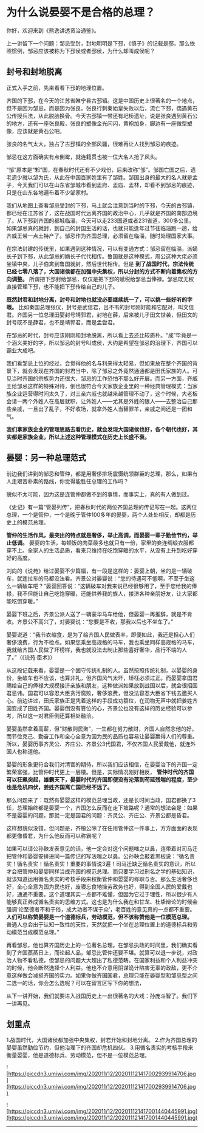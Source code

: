 # 为什么说晏婴不是合格的总理？

你好，欢迎来到《熊逸讲透资治通鉴》。

上一讲留下一个问题：邹忌受封，封地明明是下邳，《慎子》的记载是邳，那么依照惯例，邹忌应该被称为下邳侯或者邳侯，为什么却叫成侯呢？

## 封号和封地脱离

正式入手之前，先来看看下邳的地理位置。

齐国的下邳，在今天的江苏省睢宁县古邳镇。这是中国历史上很著名的一个地点，但不是因为邹忌，而是因为张良。张良行刺秦始皇失败以后，流亡下邳，偶遇黄石公传授兵法，从此脱胎换骨。今天古邳镇一带还有圯桥遗址，说是张良遇到黄石公的地方，还有一座张良殿，张良的塑像金光闪闪，黄袍加身，脚边有一座微型塑像，应该就是黄石公吧。

张良的名气太大，独占了古邳镇的全部风骚，很难再让人找到邹忌的痕迹。

邹忌在这方面确实有点倒霉，就连籍贯也被一位大名人抢了风头。

“邹”原本是“邾”国，在春秋时代还有不少戏份，后来改称“邹”。邹国亡国之后，遗老遗少就以邹为氏，从此在中国百家姓里有了邹姓。邹国出身的最大的名人就是孟子，今天我们可以在山东省邹城市看到孟府、孟庙、孟林，却看不到邹忌的痕迹，只是在山东各地遍布着不少邹家村。

我们从地图上查看邹忌受封的下邳，马上就会注意到当时的下邳，今天的古邳镇，都已经在江苏省了，这在战国时代远离齐国的政治中心，几乎就是齐国的南部边境了。从下邳到齐国的都城临淄，今天可以走233国道或者231省道，300多公里。如果邹忌真的就封，到自己的封国生活的话，也就只能逢年过节往临淄跑一趟，给齐威王带一点土特产了。邹忌作为齐国总理，必须留在临淄，随时处理国家大事。

在宗法封建的传统里，如果遇到这种情况，可以有变通方式：邹忌留在临淄，派嫡长子到下邳，从此邹忌的嫡长子代代相传。鲁国就是这种模式，周公这种大佬必须坐镇中央，儿子伯禽到鲁国就封，然后世代相传。但是 **到了战国时代，宗法传统已经七零八落了，大国诸侯都在加强中央集权，所以分封的方式不断向着集权的方向调整。** 所谓把下邳封给邹忌，仅仅是把下邳的赋税给邹忌当俸禄。邹忌既无权直接管理下邳，也不能把下邳传给自己的儿子。

 **既然封君和封地分离，封号和封地也就没必要继续统一了，可以挑一些好听的字眼。** 比如秦国总理张仪，封号是武信君，吕不韦的封号刚好能和它配对，叫文信君。齐国另一位总理田婴封号靖郭君，封地在薛，后来被儿子田文世袭，但田文的封号既不是薛君，也不是靖郭君，而是孟尝君。

在邹忌的时代，封号应该刚刚和封地脱离，所以看上去还比较质朴。“成”毕竟是一个涵义美好的字，所以邹忌的封号叫成侯，大约是希望在邹忌的治理下，齐国可以霸业大成吧。

我们看邹忌上位的经过，会觉得他的名与利来得太轻易，但如果放在整个齐国的背景下，就会发现在齐国的封君当中，除了邹忌之外竟然通通都是田氏家族的人。可见当时齐国的宗族势力还很大，邹忌的工作恐怕不那么好开展。而另一方面，齐威王给邹忌这样的特殊对待，倒也很符合今天家族企业里的一种经典管理模式：当家族企业运营得时间太久了，对三亲六戚也就越来越管理不动了，这个时候，大老板会请一两个外姓人在高层就职，让外姓人——尤其是外姓的狠人——去整治自己那些亲戚，一旦出了乱子，不好收场，就拿外姓人当替罪羊，亲戚之间还是一团和气。

 **我们拿家族企业的管理思路去看历史，就会发现大国诸侯也好，各个朝代也好，其实都是家族企业，所以上述这种管理模式在历史上长盛不衰。**

## 晏婴：另一种总理范式

前边我们讲到的邹忌和管仲，都是用奢侈排场震慑统领群臣的总理，那么，如果有人走艰苦朴素的路线，你觉得能胜任总理的工作吗？

貌似不太可能，因为这是连管仲都做不到的事情，而事实上，真的有人做到过。

《史记》有一篇“管晏列传”，把春秋时代的两位齐国总理的传记写在一起。这两位总理，一个是管仲，一个是晚于管仲100多年的晏婴，两个人处处相反，却都是历史上的模范总理。

 **管仲的生活作风，最突出的特点就是奢侈，举止高调，而晏婴一辈子勤俭节约，举止低调。** 晏婴的生活，每顿饭的肉菜最多也就只有一份，家里的妾连绸缎衣服都穿不上。全家人的生活品质，看来只维持在吃饱穿暖的水平，从没有上升到吃好穿好的高度。

刘向的《说苑》给过晏婴不少篇幅，有一段是这样的：晏婴上朝，坐的是一辆破车，就连拉车的马都没法看。齐景公对晏婴说：“您的待遇可不低啊，不至于坐这么一辆破车吧？”晏婴回答说：“这辆破车对我来说已经很够用了，至于您给我的俸禄，我不但能让自己吃饱穿暖，还能供养我的族人，接济各种亲朋好友，让大家都能吃饱穿暖。”

晏婴下班之后，齐景公派人送了一辆豪华马车给他，但晏婴一再推辞，就是不肯收。齐景公不高兴了，对晏婴说：“您要是不收，那我以后也不坐车了。”

晏婴说道：“我节衣缩食，是为了给齐国人民做表率，即便如此，我还是担心人们奢侈浪费，行为不检点。如果您乘坐高规格的马车，我也乘坐同样高规格的马车，我就给齐国人民做了坏榜样，我也就没法去制止那些喜好奢华，品行不端的人了。”（《说苑·臣术》）

从这段记载来看，晏婴是一个固守传统礼制的人。虽然按照传统礼制，以晏婴的身份，坐破车也不应该，也算非礼，但齐国风气太坏，矫枉必须过正。而晏婴拿国君赐给自己的俸禄大规模接济亲族和朋友，这种做派如果放到战国以后，就会很招国君忌讳。国君可以容忍大臣贪污腐败，奢侈浪费，但没法容忍大臣省下钱去邀买人心。前边讲过，田氏家族正是凭着这样的手段成功篡位，在润物无声中就把姜姓齐国变成了田姓齐国。晏婴倒没有篡位的心，齐景公也没有这样的历史经验可以参考，所以这一对君臣倒还算相处融洽。

晏婴虽然拿着高薪，但“财散则民聚”，一生都在努力散财，齐国人自然念他的好，而节俭克己、勤奋工作和全心全意为国为民的品质也容易让晏婴赢得人们的尊重。所以，晏婴历事齐灵公、齐庄公、齐景公3代国君，不仅齐国人民爱戴他，就连外国人也称道他。

晏婴的形象更符合我们对清官的期待，所以我们应该相信，在晏婴治下的齐国一定繁荣富强，比管仲时代更上一层楼。但是，实际情况刚好相反， **管仲时代的齐国可以狂飙突起，雄霸天下，晏婴时代的齐国即便没有沦落到苟延残喘的程度，至少也是危机四伏，姜姓齐国离亡国已经不远了。**

那么问题来了：既然有晏婴这样的模范总理当政，还是长时间当政，国君都换了3任，总理始终都是晏婴一个，齐国怎么反而在走下坡路呢？通常的想法会是：如果不是晏婴的问题，那就一定是国君的问题：齐灵公、齐庄公、齐景公都是昏君。

这样想貌似没错，但问题是，齐桓公除了在任用管仲这一件事上，方方面面的表现都更像昏君，为什么他反而可以称霸呢？

如果可以请公孙鞅发表意见的话，他一定会对这个问题嗤之以鼻，连带着对司马迁把管仲和晏婴安排进同一篇传记的写法嗤之以鼻。公孙鞅会敲着黑板说：“循名责实！循名责实！循名责实！重要的事情说3遍！司马迁缺乏循名责实的意识，所以才会把管仲和晏婴同样当成齐国的模范总理。而只要学习过刑名之学的基础知识，就该知道运用循名责实的考核手段来权衡管仲和晏婴的称职与否。那么生活奢侈也好，全心全意为国为民也好，废寝忘食地操劳政务也好，得到全国人民的爱戴也好，通通不重要。这个道理其实一点都不难懂，但因为它过于理性，所以很少有人能够真正养成循名责实的思维方式。这也是为什么我在和甘龙、杜挚辩论的时候会强调‘论至德者不和于俗，成大功者不谋于众’，老百姓的意见真的一点都不重要。 **人们可以称赞晏婴是一个道德标兵，劳动模范，但不该称赞他是一位模范总理。** 普通人总会出于认知一致性的天性，天然就把一个坐在总理位置上的道德标兵和劳动模范当成模范总理。”

再看邹忌，他也算齐国历史上的一位著名总理。在邹忌执政的时间里，我们确实看到了齐国蒸蒸日上，而论起人品，邹忌比管仲还要不堪。就算可以退一步说，对政治人物不看私德，但邹忌的问题大大超出了私德范畴。在国家利益和个人利益冲突的时候，他会断然选择个人利益。他也不介意用阴谋诡计陷害无辜的政敌，更不介意这样做会减损齐国的实力。如果你做齐国国君，总理只能在晏婴型和邹忌型之间二选一的话，你会怎么选呢？可以在留言区写下你的想法，

从下一讲开始，我们就要进入战国历史上一出很著名的大戏：孙庞斗智了。我们下一讲再见。

## 划重点

1.战国时代，大国诸侯都加强中央集权，封君开始和封地分离。
2.作为齐国总理的晏婴虽然勤俭节约，但他治理下的齐国却危机四伏。
3.用循名责实的考核手段来衡量晏婴，他是道德标兵、劳动模范，但不是一位模范总理。

![https://piccdn3.umiwi.com/img/202011/12/202011121417002939914706.jpg](https://piccdn3.umiwi.com/img/202011/12/202011121417002939914706.jpg)

![https://piccdn3.umiwi.com/img/202011/12/202011121417001440445991.jpg](https://piccdn3.umiwi.com/img/202011/12/202011121417001440445991.jpg)

---
